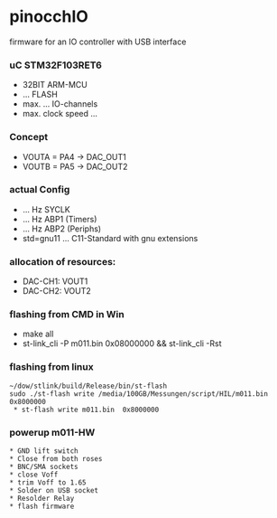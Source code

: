 # pinocchIO
firmware for an IO controller with USB interface


### uC	STM32F103RET6
 * 32BIT ARM-MCU 
 * ... FLASH
 * max. ... IO-channels
 * max. clock speed ...


### Concept
 * VOUTA = PA4 -> DAC_OUT1
 * VOUTB = PA5 -> DAC_OUT2

### actual Config
 * ... Hz SYCLK
 * ... Hz ABP1 (Timers)
 * ... Hz ABP2 (Periphs)
 * std=gnu11 ... C11-Standard with gnu extensions


### allocation of resources:
 * DAC-CH1: VOUT1
 * DAC-CH2: VOUT2

### flashing from CMD in Win
 * make all
 * st-link_cli -P m011.bin 0x08000000 && st-link_cli -Rst

### flashing from linux
	~/dow/stlink/build/Release/bin/st-flash
	sudo ./st-flash write /media/100GB/Messungen/script/HIL/m011.bin  0x8000000
	 * st-flash write m011.bin  0x8000000

### powerup m011-HW
	* GND lift switch
	* Close from both roses
	* BNC/SMA sockets
	* close Voff
	* trim Voff to 1.65
	* Solder on USB socket
	* Resolder Relay
	* flash firmware
